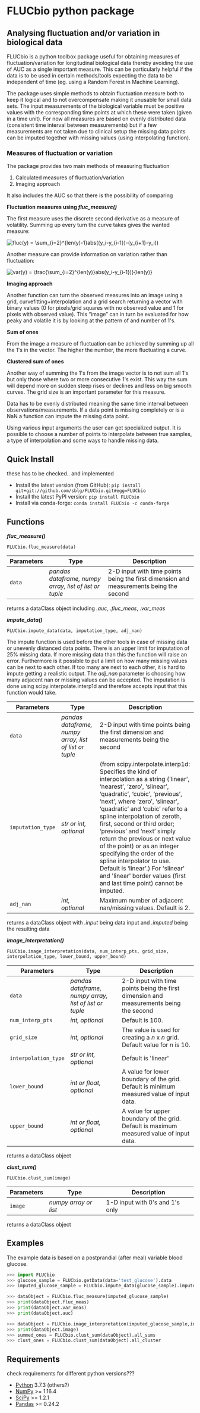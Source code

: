 
# FLUCbio python package

## Analysing fluctuation and/or variation in biological data

FLUCbio is a python toolbox package useful for obtaining measures of fluctuation/variation for longitudinal biological data thereby avoiding the use of AUC as a single important measure. This can be particularly helpful if the data is to be used in certain methods/tools expecting the data to be independent of time (eg. using a Random Forest in Machine Learning). 

The package uses simple methods to obtain fluctuation measure both to keep it logical and to not overcompensate making it unusable for small data sets. The input measurements of the biological variable must be positive values with the corresponding time points at which these were taken (given in a time unit). For now all measures are based on evenly distributed data (consistent time interval between measurements) but if a few measurements are not taken due to clinical setup the missing data points can be imputed together with missing values (using interpolating function).


### Measures of fluctuation or variation

The package provides two main methods of measuring fluctuation
1. Calculated measures of fluctuation/variation
1. Imaging approach

It also includes the AUC so that there is the possibility of comparing



<b> Fluctuation measures using ***_fluc_measure()_*** </b>

The first measure uses the discrete second derivative as a measure of volatility. Summing up every turn the curve takes gives the wanted measure:

<img src="https://latex.codecogs.com/svg.latex?\fn_jvn&space;fluc(y)&space;=&space;\sum_{i=2}^{len(x)-1}abs((y_i-y_{i-1})-(y_{i&plus;1}-y_i))" title="fluc(y) = \sum_{i=2}^{len(y)-1}abs((y_i-y_{i-1})-(y_{i+1}-y_i))" />

Another measure can provide information on variation rather than fluctuation: 

<img src="https://latex.codecogs.com/svg.latex?\fn_jvn&space;var(y)&space;=&space;\frac{\sum_{i=2}^{len(y)}abs(y_i-y_{i-1})}{len(y)}" title="var(y) = \frac{\sum_{i=2}^{len(y)}abs(y_i-y_{i-1})}{len(y)}" />



<b> Imaging approach </b>



Another function can turn the observed measures into an image using a grid, curvefitting+interpolation and a grid search returning a vector with binary values (0 for pixels/grid squares with no observed value and 1 for pixels with observed value). This “image” can in turn be evaluated for how peaky and volatile it is by looking at the pattern of and number of 1's. 


<b> Sum of ones </b>

From the image a measure of fluctuation can be achieved by summing up all the 1's in the vector. The higher the number, the more fluctuating a curve.


<b> Clustered sum of ones </b>

Another way of summing the 1's from the image vector is to not sum all 1's but only those where two or more consecutive 1's exist. This way the sum will depend more on sudden steep rises or declines and less on big smooth curves. The grid size is an important parameter for this measure. 







Data has to be evenly distributed meaning the same time interval between observations/measurements. If a data point is missing completely or is a NaN a function can impute the missing data point.

Using various input arguments the user can get specialized output. It is possible to choose a number of points to
interpolate between true samples, a type of interpolation and some ways to handle missing data. 


## Quick Install
these has to be checked.. and implemented 
- Install the latest version (from GitHub): `pip install git+git://github.com/sblg/FLUCbio.git#egg=FLUCbio`
- Install the latest PyPI version: `pip install FLUCbio`
- Install via conda-forge: `conda install FLUCbio -c conda-forge`


## Functions

***_fluc_measure()_***

`FLUCbio.fluc_measure(data)`

Parameters | Type | Description
------------ | -------------  | ---------------------
`data` |_pandas dataframe, numpy array, list of list or tuple_ |2-D input with time points being the first dimension and measurements being the second

returns a dataClass object including _.auc_, _.fluc_meas_, _.var_meas_

***_impute_data()_***

`FLUCbio.impute_data(data, imputation_type, adj_nan)`

The impute function is used before the other tools in case of missing data or unevenly distanced data points. 
There is an upper limit for imputation of 25% missing data. If more missing data than this the function will raise an error. Furthermore is it possible to put a limit on how many missing values can be next to each other. If too many are next to each other, it is hard to impute getting a realistic output. The _adj_nan_ parameter is choosing how many adjacent nan or missing values can be accepted. The imputation is done using scipy.interpolate.interp1d and therefore accepts input that this function would take.


Parameters | Type | Description
------------ | ------------- | ---------------------
`data` |_pandas dataframe, numpy array, list of list or tuple_ |2-D input with time points being the first dimension and measurements being the second
`imputation_type` |_str or int, optional_ |(from scipy.interpolate.interp1d: Specifies the kind of interpolation as a string (‘linear’, ‘nearest’, ‘zero’, ‘slinear’, ‘quadratic’, ‘cubic’, ‘previous’, ‘next’, where ‘zero’, ‘slinear’, ‘quadratic’ and ‘cubic’ refer to a spline interpolation of zeroth, first, second or third order; ‘previous’ and ‘next’ simply return the previous or next value of the point) or as an integer specifying the order of the spline interpolator to use. Default is ‘linear’.) For 'slinear' and 'linear' border values (first and last time point) cannot be imputed. 
`adj_nan` |_int, optional_ |Maximum number of adjacent nan/missing values. Default is 2.

returns a dataClass object with _.input_ being data input and _.imputed_ being the resulting data

***_image_interpretation()_***

`FLUCbio.image_interpretation(data, num_interp_pts, grid_size, interpolation_type, lower_bound, upper_bound)`

Parameters | Type | Description
------------ | ------------- | ---------------------
`data` |_pandas dataframe, numpy array, list of list or tuple_ |2-D input with time points being the first dimension and measurements being the second
`num_interp_pts` |_int, optional_ |Default is 100.
`grid_size` |_int, optional_ |The value is used for creating a _n_ x _n_ grid. Default value for _n_ is 10.
`interpolation_type` |_str or int, optional_ |Default is 'linear'
`lower_bound` |_int or float, optional_ |A value for lower boundary of the grid. Default is minimum measured value of input data.
`upper_bound` |_int or float, optional_ |A value for upper boundary of the grid. Default is maximum measured value of input data.

returns a dataClass object

***_clust_sum()_***

`FLUCbio.clust_sum(image)`

Parameters | Type | Description
------------ | ------------- | ----------------
`image` |_numpy array or list_ | 1-D input with 0's and 1's only
 
returns a dataClass object

## Examples

The example data is based on a postprandial (after meal) variable blood glucose.

```python
>>> import FLUCbio
>>> glucose_sample = FLUCbio.getData(data='test_glucose').data
>>> imputed_glucose_sample = FLUCbio.impute_data(glucose_sample).imputed

>>> dataObject = FLUCbio.fluc_measure(imputed_glucose_sample)
>>> print(dataObject.fluc_meas)
>>> print(dataObject.var_meas)
>>> print(dataObject.auc)

>>> dataObject = FLUCbio.image_interpretation(imputed_glucose_sample,interpolation_type='cubic')
>>> print(dataObject.image)
>>> summed_ones = FLUCbio.clust_sum(dataObject).all_sums
>>> clust_ones = FLUCbio.clust_sum(dataObject).all_cluster
```

## Requirements
check requirements for different python versions???
- [Python](https://www.python.org) 3.7.3 (others?)           
- [NumPy](http://www.numpy.org) >= 1.16.4
- [SciPy](https://www.scipy.org/scipylib/index.html) >= 1.2.1
- [Pandas](http://pandas.pydata.org) >= 0.24.2


